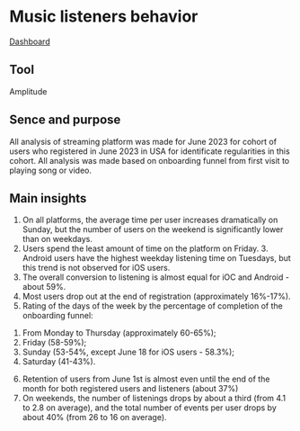 # Music listeners behavior

[Dashboard](https://app.amplitude.com/analytics/demo/dashboard/92q0mpva?source=copy+url)

## Tool

Amplitude

## Sence and purpose

All analysis of streaming platform was made for June 2023 for cohort of users who registered in June 2023 in USA for identificate regularities in this cohort. 
All analysis was made based on onboarding funnel from first visit to playing song or video.

## Main insights

1. On all platforms, the average time per user increases dramatically on Sunday, but the number of users on the weekend is significantly lower than on weekdays.
2. Users spend the least amount of time on the platform on Friday.  3. Android users have the highest weekday listening time on Tuesdays, but this trend is not observed for iOS users.
3. The overall conversion to listening is almost equal for iOC and Android - about 59%.
4. Most users drop out at the end of registration (approximately 16%-17%).
5. Rating of the days of the week by the percentage of completion of the onboarding funnel:
1) From Monday to Thursday (approximately 60-65%);
2) Friday (58-59%);
3) Sunday (53-54%, except June 18 for iOS users - 58.3%);
4) Saturday (41-43%).
6. Retention of users from June 1st is almost even until the end of the month for both registered users and listeners (about 37%)
7. On weekends, the number of listenings drops by about a third (from 4.1 to 2.8 on average), and the total number of events per user drops by about 40% (from 26 to 16 on average).

